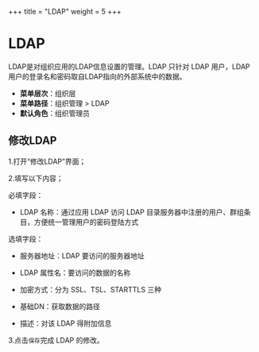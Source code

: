﻿+++
title = "LDAP"
weight = 5
+++

# LDAP

LDAP是对组织应用的LDAP信息设置的管理。LDAP 只针对 LDAP 用户，LDAP 用户的登录名和密码取自LDAP指向的外部系统中的数据。

  - **菜单层次**：组织层
  - **菜单路径**：组织管理 > LDAP
  - **默认角色**：组织管理员

<h2 id="1">修改LDAP</h2>

1.打开“修改LDAP”界面；

2.填写以下内容；

必填字段：

- LDAP 名称：通过应用 LDAP 访问 LDAP 目录服务器中注册的用户、群组条目，方便统一管理用户的密码登陆方式

选填字段：

- 服务器地址：LDAP 要访问的服务器地址

- LDAP 属性名：要访问的数据的名称

- 加密方式：分为 SSL、TSL、STARTTLS 三种

- 基础DN：获取数据的路径

- 描述：对该 LDAP 得附加信息

3.点击`保存`完成 LDAP 的修改。